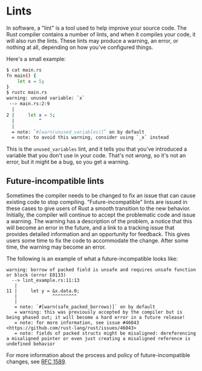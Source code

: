 # Lints

In software, a "lint" is a tool used to help improve your source code. The
Rust compiler contains a number of lints, and when it compiles your code, it will
also run the lints. These lints may produce a warning, an error, or nothing at all,
depending on how you've configured things.

Here's a small example:

```bash
$ cat main.rs
fn main() {
    let x = 5;
}
$ rustc main.rs
warning: unused variable: `x`
 --> main.rs:2:9
  |
2 |     let x = 5;
  |         ^
  |
  = note: `#[warn(unused_variables)]` on by default
  = note: to avoid this warning, consider using `_x` instead
```

This is the `unused_variables` lint, and it tells you that you've introduced
a variable that you don't use in your code. That's not *wrong*, so it's not
an error, but it might be a bug, so you get a warning.

## Future-incompatible lints

Sometimes the compiler needs to be changed to fix an issue that can cause
existing code to stop compiling. "Future-incompatible" lints are issued in
these cases to give users of Rust a smooth transition to the new behavior.
Initially, the compiler will continue to accept the problematic code and issue
a warning. The warning has a description of the problem, a notice that this
will become an error in the future, and a link to a tracking issue that
provides detailed information and an opportunity for feedback. This gives
users some time to fix the code to accommodate the change. After some time,
the warning may become an error.

The following is an example of what a future-incompatible looks like:

```text
warning: borrow of packed field is unsafe and requires unsafe function or block (error E0133)
  --> lint_example.rs:11:13
   |
11 |     let y = &x.data.0;
   |             ^^^^^^^^^
   |
   = note: `#[warn(safe_packed_borrows)]` on by default
   = warning: this was previously accepted by the compiler but is being phased out; it will become a hard error in a future release!
   = note: for more information, see issue #46043 <https://github.com/rust-lang/rust/issues/46043>
   = note: fields of packed structs might be misaligned: dereferencing a misaligned pointer or even just creating a misaligned reference is undefined behavior
```

For more information about the process and policy of future-incompatible
changes, see [RFC 1589].

[RFC 1589]: https://github.com/rust-lang/rfcs/blob/master/text/1589-rustc-bug-fix-procedure.md
